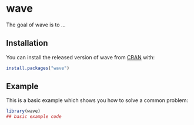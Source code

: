 # wave

<!-- badges: start -->
<!-- badges: end -->

The goal of wave is to ...

## Installation

You can install the released version of wave from [CRAN](https://CRAN.R-project.org) with:

``` r
install.packages("wave")
```

## Example

This is a basic example which shows you how to solve a common problem:

``` r
library(wave)
## basic example code
```

